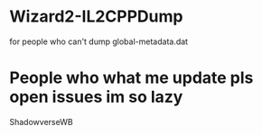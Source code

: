 # Wizard2-IL2CPPDump
for people who can't dump global-metadata.dat

# People who what me update pls open issues im so lazy

ShadowverseWB
